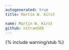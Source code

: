 ```yaml
---
autogenerated: true
title: Martin W. Kirst

name: Martin W. Kirst
github: nitram509
---
```


{% include warning/stub %}

